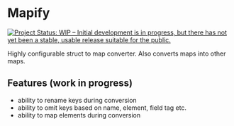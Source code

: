 # Mapify

[![Project Status: WIP – Initial development is in progress, but there has not yet been a stable, usable release suitable for the public.](https://www.repostatus.org/badges/latest/wip.svg)](https://www.repostatus.org/#wip)

Highly configurable struct to map converter. Also converts maps into other maps.

## Features (work in progress)

* ability to rename keys during conversion
* ability to omit keys based on name, element, field tag etc.
* ability to map elements during conversion

